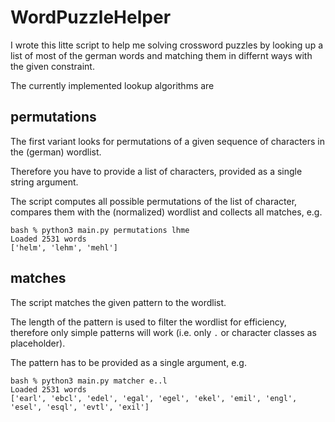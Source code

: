 # WordPuzzleHelper

I wrote this litte script to help me solving crossword puzzles by looking up a list of most of the german
words and matching them in differnt ways with the given constraint.

The currently implemented lookup algorithms are

## permutations

The first variant looks for permutations of a given sequence of characters in the (german) wordlist.

Therefore you have to provide a list of characters, provided as a single string argument.

The script computes all possible permutations of the list of character, compares them with the (normalized)
wordlist and collects all matches, e.g.

```shell
bash % python3 main.py permutations lhme
Loaded 2531 words
['helm', 'lehm', 'mehl']
```

## matches

The script matches the given pattern to the wordlist.

The length of the pattern is used to filter the wordlist for efficiency, therefore only simple
patterns will work (i.e. only `.` or character classes as placeholder).

The pattern has to be provided as a single argument, e.g.

```shell
bash % python3 main.py matcher e..l
Loaded 2531 words
['earl', 'ebcl', 'edel', 'egal', 'egel', 'ekel', 'emil', 'engl', 'esel', 'esql', 'evtl', 'exil']
```
